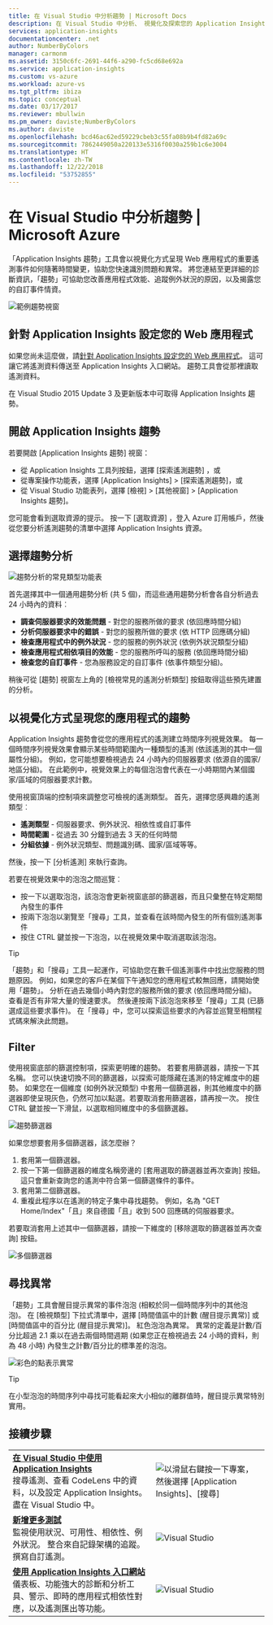 ```yaml
---
title: 在 Visual Studio 中分析趨勢 | Microsoft Docs
description: 在 Visual Studio 中分析、 視覺化及探索您的 Application Insights 遙測的趨勢。
services: application-insights
documentationcenter: .net
author: NumberByColors
manager: carmonm
ms.assetid: 3150c6fc-2691-44f6-a290-fc5cd68e692a
ms.service: application-insights
ms.custom: vs-azure
ms.workload: azure-vs
ms.tgt_pltfrm: ibiza
ms.topic: conceptual
ms.date: 03/17/2017
ms.reviewer: mbullwin
ms.pm_owner: daviste;NumberByColors
ms.author: daviste
ms.openlocfilehash: bcd46ac62ed59229cbeb3c55fa08b9b4fd82a69c
ms.sourcegitcommit: 7862449050a220133e5316f0030a259b1c6e3004
ms.translationtype: HT
ms.contentlocale: zh-TW
ms.lasthandoff: 12/22/2018
ms.locfileid: "53752855"
---
```

# <a name="analyzing-trends-in-visual-studio"></a>在 Visual Studio 中分析趨勢 | Microsoft Azure
「Application Insights 趨勢」工具會以視覺化方式呈現 Web 應用程式的重要遙測事件如何隨著時間變更，協助您快速識別問題和異常。 將您連結至更詳細的診斷資訊，「趨勢」可協助您改善應用程式效能、追蹤例外狀況的原因，以及揭露您的自訂事件情資。

![範例趨勢視窗](./media/app-insights-visual-studio-trends/app-insights-trends-hero-750.png)

## <a name="configure-your-web-app-for-application-insights"></a>針對 Application Insights 設定您的 Web 應用程式

如果您尚未這麼做，請[針對 Application Insights 設定您的 Web 應用程式](app-insights-overview.md)。 這可讓它將遙測資料傳送至 Application Insights 入口網站。 趨勢工具會從那裡讀取遙測資料。

在 Visual Studio 2015 Update 3 及更新版本中可取得 Application Insights 趨勢。

## <a name="open-application-insights-trends"></a>開啟 Application Insights 趨勢
若要開啟 [Application Insights 趨勢] 視窗：

* 從 Application Insights 工具列按鈕，選擇 [探索遙測趨勢] ，或
* 從專案操作功能表，選擇 [Application Insights] > [探索遙測趨勢]，或
* 從 Visual Studio 功能表列，選擇 [檢視] > [其他視窗] > [Application Insights 趨勢]。

您可能會看到選取資源的提示。 按一下 [選取資源] ，登入 Azure 訂用帳戶，然後從您要分析遙測趨勢的清單中選擇 Application Insights 資源。

## <a name="choose-a-trend-analysis"></a>選擇趨勢分析
![趨勢分析的常見類型功能表](./media/app-insights-visual-studio-trends/app-insights-trends-1-750.png)

首先選擇其中一個通用趨勢分析 (共 5 個)，而這些通用趨勢分析會各自分析過去 24 小時內的資料︰

* **調查伺服器要求的效能問題** - 對您的服務所做的要求 (依回應時間分組)
* **分析伺服器要求中的錯誤** - 對您的服務所做的要求 (依 HTTP 回應碼分組)
* **檢查應用程式中的例外狀況** - 您的服務的例外狀況 (依例外狀況類型分組)
* **檢查應用程式相依項目的效能** - 您的服務所呼叫的服務 (依回應時間分組)
* **檢查您的自訂事件** - 您為服務設定的自訂事件 (依事件類型分組)。

稍後可從 [趨勢] 視窗左上角的 [檢視常見的遙測分析類型]  按鈕取得這些預先建置的分析。

## <a name="visualize-trends-in-your-application"></a>以視覺化方式呈現您的應用程式的趨勢
Application Insights 趨勢會從您的應用程式的遙測建立時間序列視覺效果。 每一個時間序列視覺效果會顯示某些時間範圍內一種類型的遙測 (依該遙測的其中一個屬性分組)。 例如，您可能想要檢視過去 24 小時內的伺服器要求 (依源自的國家/地區分組)。 在此範例中，視覺效果上的每個泡泡會代表在一小時期間內某個國家/區域的伺服器要求計數。

使用視窗頂端的控制項來調整您可檢視的遙測類型。 首先，選擇您感興趣的遙測類型︰

* **遙測類型** - 伺服器要求、例外狀況、相依性或自訂事件
* **時間範圍** - 從過去 30 分鐘到過去 3 天的任何時間
* **分組依據** - 例外狀況類型、問題識別碼、國家/區域等等。

然後，按一下 [分析遙測]  來執行查詢。

若要在視覺效果中的泡泡之間巡覽︰

* 按一下以選取泡泡，該泡泡會更新視窗底部的篩選器，而且只彙整在特定期間內發生的事件
* 按兩下泡泡以瀏覽至「搜尋」工具，並查看在該時間內發生的所有個別遙測事件
* 按住 CTRL 鍵並按一下泡泡，以在視覺效果中取消選取該泡泡。

> [!TIP]
> 「趨勢」和「搜尋」工具一起運作，可協助您在數千個遙測事件中找出您服務的問題原因。 例如，如果您的客戶在某個下午通知您的應用程式較無回應，請開始使用「趨勢」。 分析在過去幾個小時內對您的服務所做的要求 (依回應時間分組)。 查看是否有非常大量的慢速要求。 然後連按兩下該泡泡來移至「搜尋」工具 (已篩選成這些要求事件)。 在「搜尋」中，您可以探索這些要求的內容並巡覽至相關程式碼來解決此問題。
> 
> 

## <a name="filter"></a>Filter
使用視窗底部的篩選控制項，探索更明確的趨勢。 若要套用篩選器，請按一下其名稱。 您可以快速切換不同的篩選器，以探索可能隱藏在遙測的特定維度中的趨勢。 如果您在一個維度 (如例外狀況類型) 中套用一個篩選器，則其他維度中的篩選器即使呈現灰色，仍然可加以點選。若要取消套用篩選器，請再按一次。 按住 CTRL 鍵並按一下滑鼠，以選取相同維度中的多個篩選器。

![趨勢篩選器](./media/app-insights-visual-studio-trends/TrendsFiltering-750.png)

如果您想要套用多個篩選器，該怎麼辦？ 

1. 套用第一個篩選器。 
2. 按一下第一個篩選器的維度名稱旁邊的 [套用選取的篩選器並再次查詢]  按鈕。 這只會重新查詢您的遙測中符合第一個篩選條件的事件。 
3. 套用第二個篩選器。 
4. 重複此程序以在遙測的特定子集中尋找趨勢。 例如，名為 "GET Home/Index"「且」來自德國「且」收到 500 回應碼的伺服器要求。 

若要取消套用上述其中一個篩選器，請按一下維度的 [移除選取的篩選器並再次查詢]  按鈕。

![多個篩選器](./media/app-insights-visual-studio-trends/TrendsFiltering2-750.png)

## <a name="find-anomalies"></a>尋找異常
「趨勢」工具會醒目提示異常的事件泡泡 (相較於同一個時間序列中的其他泡泡)。 在 [檢視類型] 下拉式清單中，選擇 [時間值區中的計數 (醒目提示異常)] 或 [時間值區中的百分比 (醒目提示異常)]。 紅色泡泡為異常。 異常的定義是計數/百分比超過 2.1 乘以在過去兩個時間週期 (如果您正在檢視過去 24 小時的資料，則為 48 小時) 內發生之計數/百分比的標準差的泡泡。

![彩色的點表示異常](./media/app-insights-visual-studio-trends/TrendsAnomalies-750.png)

> [!TIP]
> 在小型泡泡的時間序列中尋找可能看起來大小相似的離群值時，醒目提示異常特別實用。  
> 
> 

## <a name="next"></a>接續步驟
|  |  |
| --- | --- |
| **[在 Visual Studio 中使用 Application Insights](app-insights-visual-studio.md)**<br/>搜尋遙測、查看 CodeLens 中的資料，以及設定 Application Insights。 盡在 Visual Studio 中。 |![以滑鼠右鍵按一下專案，然後選擇 [Application Insights]、[搜尋]](./media/app-insights-visual-studio-trends/34.png) |
| **[新增更多測試](../azure-monitor/app/asp-net-more.md)**<br/>監視使用狀況、可用性、相依性、例外狀況。 整合來自記錄架構的追蹤。 撰寫自訂遙測。 |![Visual Studio](./media/app-insights-visual-studio-trends/64.png) |
| **[使用 Application Insights 入口網站](../azure-monitor/app/app-insights-dashboards.md)**<br/>儀表板、功能強大的診斷和分析工具、警示、即時的應用程式相依性對應，以及遙測匯出等功能。 |![Visual Studio](./media/app-insights-visual-studio-trends/62.png) |

